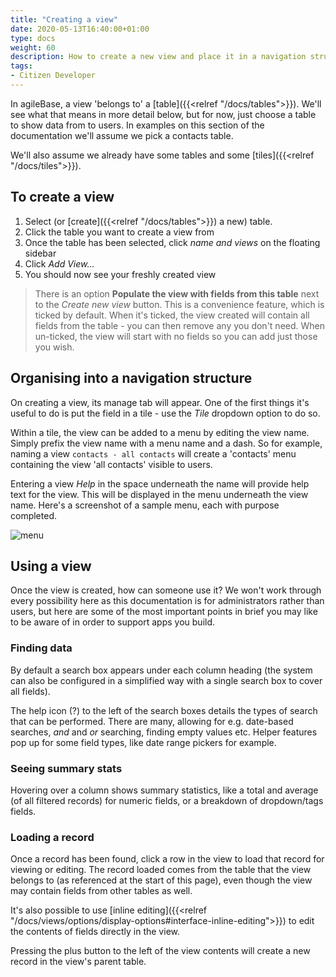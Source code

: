 ```yaml
---
title: "Creating a view"
date: 2020-05-13T16:40:00+01:00
type: docs
weight: 60
description: How to create a new view and place it in a navigation structure
tags:
- Citizen Developer
---
```

In agileBase, a view 'belongs to' a [table]({{<relref "/docs/tables">}}). We'll see what that means in more detail below, but for now, just choose a table to show data from to users. In examples on this section of the documentation we'll assume we pick a contacts table.

We'll also assume we already have some tables and some [tiles]({{<relref "/docs/tiles">}}).

## To create a view
1. Select (or [create]({{<relref "/docs/tables">}}) a new) table.
2. Click the table you want to create a view from
3. Once the table has been selected, click _name and views_ on the floating sidebar
4. Click _Add View..._
5. You should now see your freshly created view

> There is an option **Populate the view with fields from this table** next to the _Create new view_ button. This is a convenience feature, which is ticked by default. When it's ticked, the view created will contain all fields from the table - you can then remove any you don't need. When un-ticked, the view will start with no fields so you can add just those you wish.

## Organising into a navigation structure
On creating a view, its manage tab will appear. One of the first things it's useful to do is put the field in a tile - use the _Tile_ dropdown option to do so.

Within a tile, the view can be added to a menu by editing the view name. Simply prefix the view name with a menu name and a dash. So for example, naming a view `contacts - all contacts` will create a 'contacts' menu containing the view 'all contacts' visible to users.

Entering a view _Help_ in the space underneath the name will provide help text for the view. This will be displayed in the menu underneath the view name. Here's a screenshot of a sample menu, each with purpose completed.

![menu](/menu.png)

## Using a view
Once the view is created, how can someone use it? We won't work through every possibility here as this documentation is for administrators rather than users, but here are some of the most important points in brief you may like to be aware of in order to support apps you build.

### Finding data
By default a search box appears under each column heading (the system can also be configured in a simplified way with a single search box to cover all fields).

The help icon (?) to the left of the search boxes details the types of search that can be performed. There are many, allowing for e.g. date-based searches, _and_ and _or_ searching, finding empty values etc. Helper features pop up for some field types, like date range pickers for example.

### Seeing summary stats
Hovering over a column shows summary statistics, like a total and average (of all filtered records) for numeric fields, or a breakdown of dropdown/tags fields.

### Loading a record
Once a record has been found, click a row in the view to load that record for viewing or editing. The record loaded comes from the table that the view belongs to (as referenced at the start of this page), even though the view may contain fields from other tables as well.

It's also possible to use [inline editing]({{<relref "/docs/views/options/display-options#interface-inline-editing">}}) to edit the contents of fields directly in the view.

Pressing the plus button to the left of the view contents will create a new record in the view's parent table.